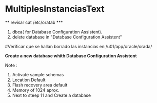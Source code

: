 # MultiplesInstanciasText

 ** revisar cat /etc/oratab  ***

1. dbca( for Database Configuration Assistent).
2. delete database in "Database Configuration Assistent"

#Verificar que se hallan borrado las instancias en /u01/app/oracle/orada/

**Create a new database whith Database Configuration Assistent**

Note : 
1. Activate sample schemas
2. Location Default 
3. Flash recovery area default
4. Memory of 1024 aprox.
5. Next to steep 11 and Create a database
